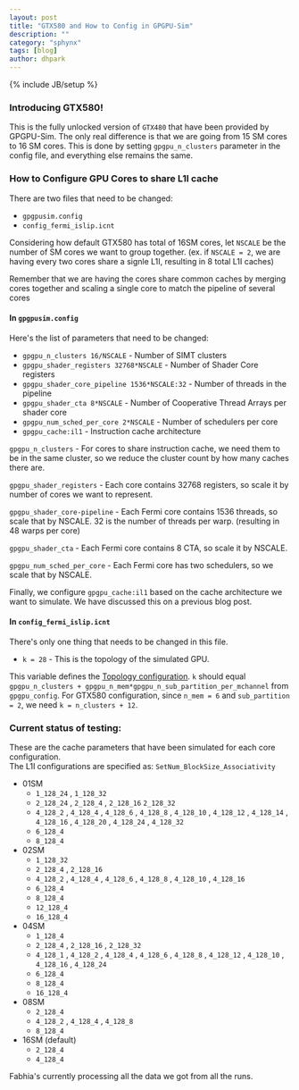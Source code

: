 ```yaml
---
layout: post
title: "GTX580 and How to Config in GPGPU-Sim"
description: ""
category: "sphynx"
tags: [blog]
author: dhpark
---
```

{% include JB/setup %}


### Introducing GTX580!

This is the fully unlocked version of `GTX480` that have been provided by GPGPU-Sim. The only real difference is that we are going from 15 SM cores to 16 SM cores. This is done by setting `gpgpu_n_clusters` parameter in the config file, and everything else remains the same.


### How to Configure GPU Cores to share L1I cache

There are two files that need to be changed:

 * `gpgpusim.config`  
 * `config_fermi_islip.icnt`  

Considering how default GTX580 has total of 16SM cores, let `NSCALE` be the number of SM cores we want to group together. (ex. if `NSCALE = 2`, we are having every two cores share a signle L1I, resulting in 8 total L1I caches)

Remember that we are having the cores share common caches by merging cores together and scaling a single core to match the pipeline of several cores


#### In `gpgpusim.config`

Here's the list of parameters that need to be changed:

 * `gpgpu_n_clusters 16/NSCALE` - Number of SIMT clusters  
 * `gpgpu_shader_registers 32768*NSCALE` - Number of Shader Core registers  
 * `gpgpu_shader_core_pipeline 1536*NSCALE:32` - Number of threads in the pipeline  
 * `gpgpu_shader_cta 8*NSCALE` - Number of Cooperative Thread Arrays per shader core  
 * `gpgpu_num_sched_per_core 2*NSCALE` - Number of schedulers per core  
 * `gpgpu_cache:il1` - Instruction cache architecture  


`gpgpu_n_clusters` - For cores to share instruction cache, we need them to be in the same cluster, so we reduce the cluster count by how many caches there are.

`gpgpu_shader_registers` - Each core contains 32768 registers, so scale it by number of cores we want to represent.

`gpgpu_shader_core-pipeline` - Each Fermi core contains 1536 threads, so scale that by NSCALE. 32 is the number of threads per warp. (resulting in 48 warps per core)

`gpgpu_shader_cta` - Each Fermi core contains 8 CTA, so scale it by NSCALE.

`gpgpu_num_sched_per_core` - Each Fermi core has two schedulers, so we scale that by NSCALE.


Finally, we configure `gpgpu_cache:il1` based on the cache architecture we want to simulate. We have discussed this on a previous blog post.


#### In `config_fermi_islip.icnt`

There's only one thing that needs to be changed in this file.

 * `k = 28` - This is the topology of the simulated GPU.  

This variable defines the [Topology configuration](http://gpgpu-sim.org/manual/index.php5/GPGPU-Sim_3.x_Manual#Topology_Configuration). `k` should equal `gpgpu_n_clusters + gpgpu_n_mem*gpgpu_n_sub_partition_per_mchannel` from `gpgpu_config`. For GTX580 configuration, since `n_mem = 6` and `sub_partition = 2`, we need `k = n_clusters + 12`.



### Current status of testing:

These are the cache parameters that have been simulated for each core configuration.  
The L1I configurations are specified as: `SetNum_BlockSize_Associativity`

 * 01SM
   * `1_128_24` , `1_128_32`
   * `2_128_24` , `2_128_4` , `2_128_16` `2_128_32`
   * `4_128_2` , `4_128_4` , `4_128_6` , `4_128_8` , `4_128_10` ,  `4_128_12` , `4_128_14` , `4_128_16` , `4_128_20` , `4_128_24` , `4_128_32` 
   * `6_128_4`
   * `8_128_4` 
 * 02SM
   * `1_128_32`
   * `2_128_4` , `2_128_16`
   * `4_128_2` , `4_128_4` , `4_128_6` , `4_128_8` , `4_128_10` , `4_128_16`
   * `6_128_4`
   * `8_128_4`
   *  `12_128_4`
   * `16_128_4`
 * 04SM
   * `1_128_4`
   * `2_128_4` , `2_128_16` , `2_128_32` 
   * `4_128_1` , `4_128_2` , `4_128_4` , `4_128_6` , `4_128_8` ,  `4_128_12` , `4_128_10` , `4_128_16` ,  `4_128_24`  
   * `6_128_4`  
   * `8_128_4` 
   * `16_128_4`
 * 08SM
    * `2_128_4`
    * `4_128_2`  , `4_128_4` , `4_128_8` 
    * `8_128_4` 
 * 16SM (default)
   * `2_128_4`
   * `4_128_4`
 

Fabhia's currently processing all the data we got from all the runs.





